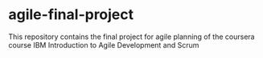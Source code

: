 # agile-final-project
This repository contains the final project for agile planning of the coursera course IBM Introduction to Agile Development and Scrum
